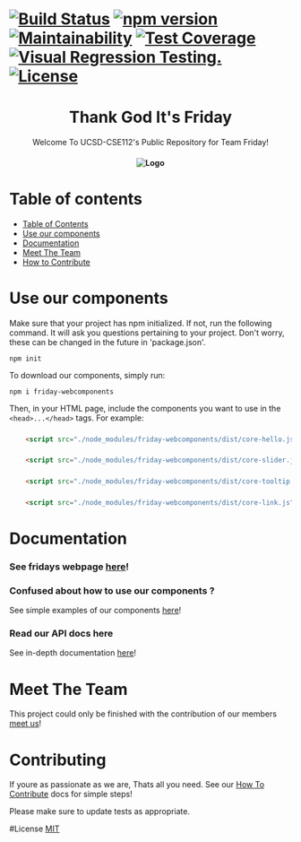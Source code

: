 [![Build Status](https://travis-ci.com/ucsd-cse112/team13.svg?branch=master)](https://travis-ci.com/ucsd-cse112/team13)
[![npm version](https://badge.fury.io/js/friday-webcomponents.svg)](https://badge.fury.io/js/friday-webcomponents)
[![Maintainability](https://api.codeclimate.com/v1/badges/326f35bc460bb3deb322/maintainability)](https://codeclimate.com/github/ucsd-cse112/team13/maintainability)
[![Test Coverage](https://api.codeclimate.com/v1/badges/326f35bc460bb3deb322/test_coverage)](https://codeclimate.com/github/ucsd-cse112/team13/test_coverage)
[![Visual Regression Testing.](https://percy.io/static/images/percy-badge.svg)](https://percy.io/ucsd-cse112/ucsd-cse112)
[![License](https://img.shields.io/badge/License-MIT-yellow.svg)](https://opensource.org/licenses/MIT)
=======================================

<h1 align="center"> Thank God It's Friday</h1>
<p align="center"> Welcome To UCSD-CSE112's Public Repository for Team Friday!</p>
<h4 align="center"> <img alt="Logo" src="https://imgur.com/e9SoakZ.png"></h4>

Table of contents
=================

<!--ts-->
   * [Table of Contents](#Table-of-contents)
   * [Use our components](#Use-our-components)
   * [Documentation](#Documentation)
   * [Meet The Team](#Meet-The-Team)
   * [How to Contribute](#Contributing)
<!--te-->

# Use our components
Make sure that your project has npm initialized. If not, run the following command. It will ask you questions pertaining to your project. Don't worry, these can be changed in the future in 'package.json'.

`npm init`

To download our components, simply run:

`npm i friday-webcomponents`

Then, in your HTML page, include the components you want to use in the `<head>...</head>` tags. For example:

### <core-hello>

```html
	<script src="./node_modules/friday-webcomponents/dist/core-hello.js"></script>
```

### <core-slider>

```html
	<script src="./node_modules/friday-webcomponents/dist/core-slider.js"></script>
```

### <core-tooltip>

```html
	<script src="./node_modules/friday-webcomponents/dist/core-tooltip.js"></script>
```

### <core-link>

```html
	<script src="./node_modules/friday-webcomponents/dist/core-link.js"></script>
```
# Documentation
### See fridays webpage [here](https://ucsd-cse112.github.io/team13)!
### Confused about how to use our components ?
See simple examples of our components [here](https://ucsd-cse112.github.io/team13/storybook)!<!-- todo -->
### Read our API docs here
See in-depth documentation [here](https://ucsd-cse112.github.io/team13/api)! 

# Meet The Team
This project could only be finished with the contribution of our members
[meet us](https://github.com/ucsd-cse112/team13/blob/master/teamProfile.html)!

# Contributing
If youre as passionate as we are, Thats all you need. 
See our [How To Contribute](./CONTRIBUTING.md) docs for simple steps!

Please make sure to update tests as appropriate.

#License
[MIT](https://opensource.org/licenses/MIT)
